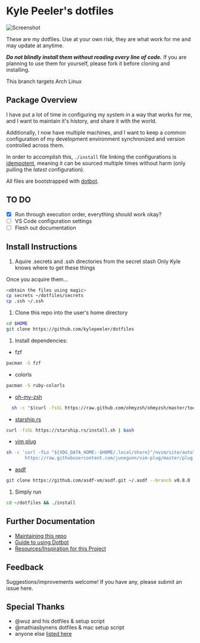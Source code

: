# Kyle Peeler's dotfiles

![Screenshot](https://p-zkfgg0j.t2.n0.cdn.getcloudapp.com/items/YEu1q15n/CleanShot%202020-04-08%20at%2012.09.47%402x.png)

These are my dotfiles. Use at your own risk, they are what work for me and may update at anytime.

***Do not blindly install them without reading every line of code.***
If you are planning to use them for yourself, please fork it before cloning and installing.

This branch targets Arch Linux

## Package Overview

I have put a lot of time in configuring my system in a way that works for me, and I want to maintain it's history, and share it with the world.

Additionally, I now have multiple machines, and I want to keep a common configuration of my development environment synchronized and version controlled across them.

In order to accomplish this, `./install` file linking the configurations is [idempotent](https://en.wikipedia.org/wiki/Idempotence), meaning it can be sourced multiple times without harm (only pulling the _latest_ configuration).

All files are bootstrapped with [dotbot](https://github.com/anishathalye/dotbot).

## TO DO

- [x] Run through execution order, everything should work okay?
- [ ] VS Code configuration settings
- [ ] Flesh out documentation

## Install Instructions

1. Aquire .secrets and .ssh directories from the secret stash
Only Kyle knows where to get these things

Once you acquire them...

```bash
<obtain the files using magic>
cp secrets ~/dotfiles/secrets
cp .ssh ~/.ssh
```

1. Clone this repo into the user's home directory

```bash
cd $HOME
git clone https://github.com/kylepeeler/dotfiles
```

1. Install dependencies:

- fzf

```bash
pacman -S fzf
```

- colorls

```bash
pacman -S ruby-colorls

```

- [oh-my-zsh](https://ohmyz.sh)

```bash
  sh -c "$(curl -fsSL https://raw.github.com/ohmyzsh/ohmyzsh/master/tools/install.sh)"
```

- [starship.rs](https://starship.rs)

```bash
curl -fsSL https://starship.rs/install.sh | bash
```

- [vim plug](https://github.com/junegunn/vim-plug)

```bash
sh -c 'curl -fLo "${XDG_DATA_HOME:-$HOME/.local/share}"/nvim/site/autoload/plug.vim --create-dirs \
       https://raw.githubusercontent.com/junegunn/vim-plug/master/plug.vim'
```

- [asdf](https://asdf-vm.com/)

```bash
git clone https://github.com/asdf-vm/asdf.git ~/.asdf --branch v0.8.0


```

1. Simply run

```bash
cd ~/dotfiles && ./install
```

## Further Documentation

- [Maintaining this repo](docs/maintenance.md)
- [Guide to using Dotbot](docs/using-dotbot.md)
- [Resources/Inspiration for this Project](docs/resources.md)

## Feedback

Suggestions/improvements welcome! If you have any, please submit an issue here.

## Special Thanks

- @wuz and his dotfiles & setup script
- @mathiasbynens dotfiles & mac setup script
- anyone else [listed here](docs/resources.md)
